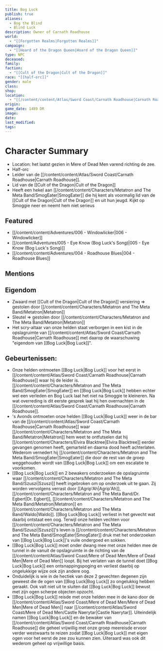 ```yaml
---
title: Bog Luck
publish: true
aliases:
  - Bog the Blind
  - Blind Luck
description: Owner of Carnath Roadhouse
world:
  - "[[Forgotten Realms|Forgotten Realms]]"
campaign:
  - "[[Hoard of the Dragon Queen|Hoard of the Dragon Queen]]"
type: NPC
deceased: 
family: 
faction:
  - "[[Cult of the Dragon|Cult of the Dragon]]"
race: "[[half-orc]]"
gender: male
class: 
shop: 
location:
  - "[[/content/content/Atlas/Sword Coast/Carnath Roadhouse|Carnath Roadhouse]]"
origin: 
game_date: 1489 DR
image: 
date: 
last_modified: 
tags: 
---
```

# Character Summary
- Location: het laatst gezien in Mere of Dead Men varend richting de zee.
- Half-orc
- Leider van de [[/content/content/Atlas/Sword Coast/Carnath Roadhouse|Carnath Roadhouse]]. 
- Lid van de [[Cult of the Dragon|Cult of the Dragon]]
- Heeft een hekel aan [[/content/content/Characters/Metatron and The Meta Band/SmogEater|SmogEater]] die hij kent als voormalig lid van de [[Cult of the Dragon|Cult of the Dragon]] en uit hun jeugd. Kijkt op Smoggie neer en neemt hem niet serieus
## Featured
- [[/content/content/Adventures/006 - Windowlicker|006 - Windowlicker]]
- [[/content/Adventures/005 - Eye Know (Bog Luck's Song)|005 - Eye Know (Bog Luck's Song)]]
- [[/content/content/Adventures/004 - Roadhouse Blues|004 - Roadhouse Blues]]

## Mentions

## Eigendom
- Zwaard met [[Cult of the Dragon|Cult of the Dragon]] versiering => gestolen door [[/content/content/Characters/Metatron and The Meta Band/Metatron|Metatron]]
- Sleutel => gestolen door [[/content/content/Characters/Metatron and The Meta Band/Metatron|Metatron]]
- Het scry-altaar van onze helden staat verborgen in een kist in de opslagruimte van [[/content/content/Atlas/Sword Coast/Carnath Roadhouse|Carnath Roadhouse]] met daarop de waarschuwing "eigendom van [[Bog Luck|Bog Luck]]".

## Gebeurtenissen:
- Onze helden ontmoeten [[Bog Luck|Bog Luck]] voor het eerst in [[/content/content/Atlas/Sword Coast/Carnath Roadhouse|Carnath Roadhouse]] waar hij de leider is. [[/content/content/Characters/Metatron and The Meta Band/SmogEater|SmogEater]] en [[Bog Luck|Bog Luck]] hebben echter wel een verleden en Bog Luck laat het niet na Smoggie te kleineren. Na wat overreding is dit eerste gesprek laat hij hen overnachten in de [[/content/content/Atlas/Sword Coast/Carnath Roadhouse|Carnath Roadhouse]].
- 's Avonds ontmoeten onze helden [[Bog Luck|Bog Luck]] weer in de bar van de [[/content/content/Atlas/Sword Coast/Carnath Roadhouse|Carnath Roadhouse]] waar [[/content/content/Characters/Metatron and The Meta Band/Metatron|Metatron]] hem weet te ontfutselen dat hij [[/content/content/Characters/Elvira Blacktree|Elvira Blacktree]] eerder gevangen genomen heeft, gemarteld en daarna dood heeft achterlaten. Wederom vernedert hij [[/content/content/Characters/Metatron and The Meta Band/SmogEater|SmogEater]] die door de rest van de groep weggehouden wordt van [[Bog Luck|Bog Luck]] om een escalatie te voorkomen.
- [[Bog Luck|Bog Luck]] en 2 bewakers onderzoeken de opslagruimte waar [[/content/content/Characters/Metatron and The Meta Band/Szuszi|Szuszi]] heeft ingebroken om op onderzoek uit te gaan. Zij worden vervolgens verrast door [[Agrip'Ah|Agrip'Ah]], [[/content/content/Characters/Metatron and The Meta Band/Dr. Egbert|Dr. Egbert]], [[/content/content/Characters/Metatron and The Meta Band/Metatron|Metatron]] en [[/content/content/Characters/Metatron and The Meta Band/Waldo|Waldo]]. [[Bog Luck|Bog Luck]] verliest in het gevecht wat daarbij ontstaat een oog. Terwijl onze helden vechten voor [[/content/content/Characters/Metatron and The Meta Band/Szuszi|Szuszi]]'s leven is [[/content/content/Characters/Metatron and The Meta Band/SmogEater|SmogEater]] druk met het onderzoeken van [[Bog Luck|Bog Luck]]'s vuile ondergoed en sokken. 
- [[Bog Luck|Bog Luck]] moet onder dwang mee met onze helden mee de tunnel in de vanuit de opslagruimte in de richting van de [[/content/content/Atlas/Sword Coast/Mere of Dead Men/Mere of Dead Men|Mere of Dead Men]] loopt. Bij het verlaten van de tunnel doet [[Bog Luck|Bog Luck]] een ontsnappingspoging en verliest daarbij op ongelukkige wijze ook zijn andere oog.
- Onduidelijk is wie in de hectiek van deze 2 gevechten degenen zijn geweest die de ogen van [[Bog Luck|Bog Luck]] zo ongelukkig hebben geraakt. Ook valt niet uit te sluiten dat [[Bog Luck|Bog Luck]] bewust met zijn ogen scherpe objecten opzocht. 
- [[Bog Luck|Bog Luck]] reisde met onze helden mee in de kano door de [[/content/content/Atlas/Sword Coast/Mere of Dead Men/Mere of Dead Men|Mere of Dead Men]] naar [[/content/content/Atlas/Sword Coast/Mere of Dead Men/Castle Naerytar|Castle Naerytar]]. Uiteindelijk namen [[Bog Luck|Bog Luck]] en de bewaker van [[/content/content/Atlas/Sword Coast/Carnath Roadhouse|Carnath Roadhouse]] die geheel vrijwillig met onze groep meereisde ervoor verder westwaarts te reizen zodat [[Bog Luck|Bog Luck]] met eigen ogen voor het eerst de zee zou kunnen zien. Uiteraard was ook dit wederom geheel op vrijwillige basis.

